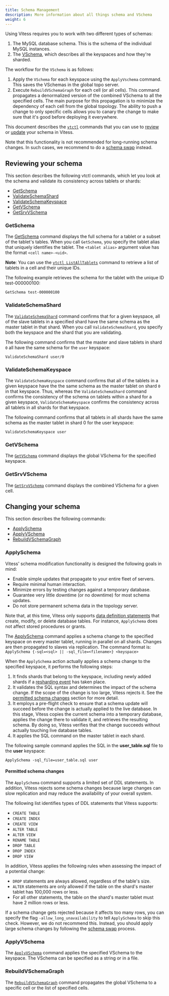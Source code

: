 ```yaml
---
title: Schema Management
description: More information about all things schema and VSchema
weight: 6
---
```


Using Vitess requires you to work with two different types of schemas:

1. The MySQL database schema. This is the schema of the individual MySQL instances.
2. The [VSchema](link), which describes all the keyspaces and how they're sharded.

The workflow for the `VSchema` is as follows:

1. Apply the `VSchema` for each keyspace using the `ApplyVschema` command. This saves the VSchemas in the global topo server.
2. Execute `RebuildVSchemaGraph` for each cell (or all cells). This command propagates a denormalized version of the combined VSchema to all the specified cells. The main purpose for this propagation is to minimize the dependency of each cell from the global topology. The ability to push a change to only specific cells allows you to canary the change to make sure that it's good before deploying it everywhere.

This document describes the [`vtctl`](../reference/vtctl/) commands that you can use to [review](link) or [update](link) your schema in Vitess.

Note that this functionality is not recommended for long-running schema changes. In such cases, we recommend to do a [schema swap](link) instead.

## Reviewing your schema

This section describes the following vtctl commands, which let you look at the schema and validate its consistency across tablets or shards:

* [GetSchema](link)
* [ValidateSchemaShard](link)
* [ValidateSchemaKeyspace](link)
* [GetVSchema](link)
* [GetSrvVSchema](link)

### GetSchema

The [GetSchema](link) command displays the full schema for a tablet or a subset of the tablet's tables. When you call `GetSchema`, you specify the tablet alias that uniquely identifies the tablet. The `<tablet alias>` argument value has the format `<cell name>-<uid>`.

**Note**: You can use the [`vtctl ListAllTablets`](link) command to retrieve a list of tablets in a cell and their unique IDs.

The following example retrieves the schema for the tablet with the unique ID test-000000100:

```
GetSchema test-000000100
```

### ValidateSchemaShard

The [`ValidateSchemaShard`](link) command confirms that for a given keyspace, all of the slave tablets in a specified shard have the same schema as the master tablet in that shard. When you call `ValidateSchemaShard`, you specify both the keyspace and the shard that you are validating.

The following command confirms that the master and slave tablets in shard `0` all have the same schema for the `user` keyspace:

```
ValidateSchemaShard user/0
```

### ValidateSchemaKeyspace

The `ValidateSchemaKeyspace` command confirms that all of the tablets in a given keyspace have the the same schema as the master tablet on shard `0` in that keyspace. Thus, whereas the `ValidateSchemaShard` command confirms the consistency of the schema on tablets within a shard for a given keyspace, `ValidateSchemaKeyspace` confirms the consistency across all tablets in all shards for that keyspace.

The following command confirms that all tablets in all shards have the same schema as the master tablet in shard 0 for the user keyspace:

```
ValidateSchemaKeyspace user
```

### GetVSchema

The [`GetVSchema`](link) command displays the global VSchema for the specified keyspace.

### GetSrvVSchema

The [`GetSrvVSchema`](link) command displays the combined VSchema for a given cell.

## Changing your schema

This section describes the following commands:

* [ApplySchema](link)
* [ApplyVSchema](link)
* [RebuildVSchemaGraph](link)

### ApplySchema

Vitess' schema modification functionality is designed the following goals in mind:

* Enable simple updates that propagate to your entire fleet of servers.
* Require minimal human interaction.
* Minimize errors by testing changes against a temporary database.
* Guarantee very little downtime (or no downtime) for most schema updates.
* Do not store permanent schema data in the topology server.

Note that, at this time, Vitess only supports [data definition statements](https://dev.mysql.com/doc/refman/5.6/en/sql-syntax-data-definition.html) that create, modify, or delete database tables. For instance, `ApplySchema` does not affect stored procedures or grants.

The [ApplySchema](link) command applies a schema change to the specified keyspace on every master tablet, running in parallel on all shards. Changes are then propagated to slaves via replication. The command format is: `ApplySchema {-sql=<sql> || -sql_file=<filename>} <keyspace>`

When the `ApplySchema` action actually applies a schema change to the specified keyspace, it performs the following steps:

1. It finds shards that belong to the keyspace, including newly added shards if a [resharding event](link) has taken place.
2. It validates the SQL syntax and determines the impact of the schema change. If the scope of the change is too large, Vitess rejects it. See the [permitted schema changes](#permitted-schema-changes) section for more detail.
3. It employs a pre-flight check to ensure that a schema update will succeed before the change is actually applied to the live database. In this stage, Vitess copies the current schema into a temporary database, applies the change there to validate it, and retrieves the resulting schema. By doing so, Vitess verifies that the change succeeds without actually touching live database tables.
4. It applies the SQL command on the master tablet in each shard.

The following sample command applies the SQL in the **user_table.sql** file to the **user** keyspace:

`ApplySchema -sql_file=user_table.sql user`

#### [](#permitted-schema-changes)Permitted schema changes

The `ApplySchema` command supports a limited set of DDL statements. In addition, Vitess rejects some schema changes because large changes can slow replication and may reduce the availability of your overall system.

The following list identifies types of DDL statements that Vitess supports:

* `CREATE TABLE`
* `CREATE INDEX`
* `CREATE VIEW`
* `ALTER TABLE`
* `ALTER VIEW`
* `RENAME TABLE`
* `DROP TABLE`
* `DROP INDEX`
* `DROP VIEW`

In addition, Vitess applies the following rules when assessing the impact of a potential change:

* `DROP` statements are always allowed, regardless of the table's size.
* `ALTER` statements are only allowed if the table on the shard's master tablet has 100,000 rows or less.
* For all other statements, the table on the shard's master tablet must have 2 million rows or less.

If a schema change gets rejected because it affects too many rows, you can specify the flag `-allow_long_unavailability` to tell `ApplySchema` to skip this check. However, we do not recommend this. Instead, you should apply large schema changes by following the [schema swap](link) process.

### ApplyVSchema

The [`ApplyVSchema`](link) command applies the specified VSchema to the keyspace. The VSchema can be specified as a string or in a file.

### RebuildVSchemaGraph

The [`RebuildVSchemaGraph`](link) command propagates the global VSchema to a specific cell or the list of specified cells.
